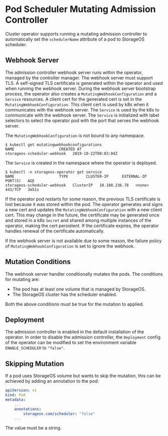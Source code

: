 # Pod Scheduler Mutating Admission Controller

Cluster operator supports running a mutating admission controller to
automatically set the `schedulerName` attribute of a pod to StorageOS scheduler.

## Webhook Server

The admission controller webhook server runs within the operator, managed by the
controller manager. The webhook server must support TLS. A self-signed TLS
certificate is generated within the operator and used when running the webhook
server. During the webhook server bootstrap process, the operator also creates a
`MutatingWebhookConfiguration` and a `Service` resources. A client cert for the
generated cert is set in the `MutatingWebhookConfiguration`. This client cert is
used by k8s when it communicates with the webhook server. The `Service` is used
by the k8s to communicate with the webhook server. The `Service` is initialized
with label selectors to select the operator pod with the port that serves the
webhook server.

The `MutatingWebhookConfiguration` is not bound to any namespace.
```
$ kubectl get mutatingwebhookconfigurations
NAME                    CREATED AT
storageos-scheduler-webhook   2019-10-22T08:03:04Z
```

The `Service` is created in the namespace where the operator is deployed.
```
$ kubectl -n storageos-operator get service
NAME                    TYPE        CLUSTER-IP      EXTERNAL-IP   PORT(S)   AGE
storageos-scheduler-webhook   ClusterIP   10.108.236.78   <none>        443/TCP   3m51s
```

If the operator pod restarts for some reason, the previous TLS certificate is
lost because it was stored within the pod. The operator generates and signs a
new cert and updates the `MutatingWebhookConfiguration` with a new client cert.
This may change in the future, the certificate may be generated once and stored
in a k8s `Secret` and shared among multiple instances of the operator, making
the cert persistent. If the certificate expires, the operator handles renewal of
the certificate automatically.

If the webhook server is not available due to some reason, the failure policy of
`MutatingWebhookConfiguration` is set to ignore the webhook.

## Mutation Conditions

The webhook server handler conditionally mutates the pods. The conditions for
mutating are:

- The pod has at least one volume that is managed by StorageOS.
- The StorageOS cluster has the scheduler enabled.

Both the above conditions must be true for the mutation to applied.

## Deployment

The admission controller is enabled in the default installation of the operator.
In order to disable the admission controller, the `Deployment` config of the
operator can be modified to set the environment variable `ENABLE_SCHEDULER` to
`"false"`.

## Skipping Mutation

If a pod uses StorageOS volume but wants to skip the mutation, this can be
achieved by adding an annotation to the pod:
```yaml
apiVersion: v1
kind: Pod
metadata:
    ...
    annotations:
        storageos.com/scheduler: "false"
    ...
```
The value must be a string.
